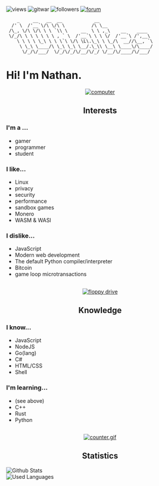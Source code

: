 ![views](https://komarev.com/ghpvc/?username=10Nates&style=flat-square)
![gitwar](https://img.shields.io/badge/dynamic/json?label=Gitwar%20Score&style=flat-square&color=0088cc&logo=github&logoColor=white&query=score&url=http%3A%2F%2Fgitwar-10n.onrender.com%2Fapi%2F10Nates)
![followers](https://custom-icon-badges.demolab.com/github/followers/10nates?logo=person-add&style=flat-square)
[![forum](https://custom-icon-badges.demolab.com/badge/-Discussions-/?logo=megaphone&style=flat-square&color=grey)](https://github.com/10Nates/10Nates/discussions)

```fix
    _     __   __  __            __                     
  /' \  /'__`\/\ \/\ \          /\ \__                  
 /\_, \/\ \/\ \ \ `\\ \     __  \ \ ,_\    __    ____   
 \/_/\ \ \ \ \ \ \ , ` \  /'__`\ \ \ \/  /'__`\ /',__\  
    \ \ \ \ \_\ \ \ \`\ \/\ \L\.\_\ \ \_/\  __//\__, `\ 
     \ \_\ \____/\ \_\ \_\ \__/.\_\\ \__\ \____\/\____/ 
      \/_/\/___/  \/_/\/_/\/__/\/_/ \/__/\/____/\/___/  
```
# Hi! I'm Nathan.

<div align="center">
  
  [![computer](https://logmyip.com/src/unlog/computer.webp)](https://www.wonder-tonic.com/geocitiesizer/)
  ## Interests
  
</div>

### I'm a ...
- gamer 
- programmer
- student

### I like...
- Linux 
- privacy
- security
- performance
- sandbox games
- Monero
- WASM & WASI

### I dislike...
- JavaScript
- Modern web development
- The default Python compiler/interpreter
- Bitcoin
- game loop microtransactions

<div align="center">
  
  ## 
  [![floppy drive](https://logmyip.com/src/unlog/floppy.webp)](https://www.wonder-tonic.com/geocitiesizer/)
  ## Knowledge
  
</div>

### I know...
- JavaScript
- NodeJS
- Go(lang)
- C#
- HTML/CSS
- Shell

### I'm learning...
- (see above)
- C++
- Rust
- Python 

<div align="center">
  
  ## 
  [![counter.gif](https://almostd.one/assets/counter.webp)](https://www.wonder-tonic.com/geocitiesizer/)
  ## Statistics

</div>

![Github Stats](https://github-readme-stats-git-masterrstaa-rickstaa.vercel.app/api?username=10Nates&theme=transparent)
<br>
![Used Languages](https://github-readme-stats-git-masterrstaa-rickstaa.vercel.app/api/top-langs/?username=10Nates&layout=compact&theme=transparent)
    
